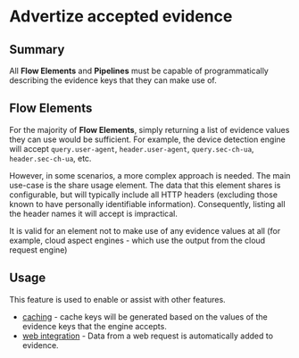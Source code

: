 # Advertize accepted evidence

## Summary

All **Flow Elements** and **Pipelines** must be capable of programmatically
describing the evidence keys that they can make use of.

## Flow Elements

For the majority of **Flow Elements**, simply returning a list of evidence
values
they can use would be sufficient.
For example, the device detection engine will accept `query.user-agent`,
`header.user-agent`, `query.sec-ch-ua`, `header.sec-ch-ua`, etc.

However, in some scenarios, a more complex approach is needed.
The main use-case is the share usage element. The data that this element
shares is configurable, but will typically include all HTTP headers (excluding
those known to have personally identifiable information). Consequently, listing
all the header names it will accept is impractical.

It is valid for an element not to make use of any evidence values at all
(for example, cloud aspect engines - which use the output from the cloud
request engine)

## Usage

This feature is used to enable or assist with other features.

- [caching](caching.md) - cache keys will be generated based on the values of
  the evidence keys that the engine accepts.
- [web integration](web-integration.md#populating-evidence) - Data from a web 
  request is automatically added to evidence.
